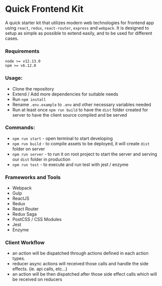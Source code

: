 # Quick Frontend Kit

A quick starter kit that utilizes modern web technologies for frontend app using `react`, `redux`, `react-router`, `express` and `webpack`. It is designed to setup as simple as possible to extend easily, and to be used for different cases.


### Requirements
```
node >= v12.13.0
npm >= v6.12.0
```


### Usage:
- Clone the repository
- Extend / Add more dependencies for suitable needs
- Run `npm install`
- Rename `.env.example` to `.env` and other necessary variables needed
- Run at least once `npm run build` to have the `dist` folder created for server to have the client source compiled and be served


### Commands:
- `npm run start` - open terminal to start developing
- `npm run build` - to compile assets to be deployed, it will create `dist` folder on server
- `npm run server` - to  run it on root project to start the server and serving our `dist` folder in production
- `npm run test` - to execute and run test with jest / enzyme


### Frameworks and Tools
- Webpack
- Gulp
- ReactJS
- Redux
- React Router
- Redux Saga
- PostCSS / CSS Modules
- Jest
- Enzyme


### Client Workflow
- an action will be dispatched through actions defined in each action types.
- reducer async actions will received those calls and handle the side effects. (ie. api calls, etc...)
- an action will be then dispatched after those side effect calls which will be received on reducers

